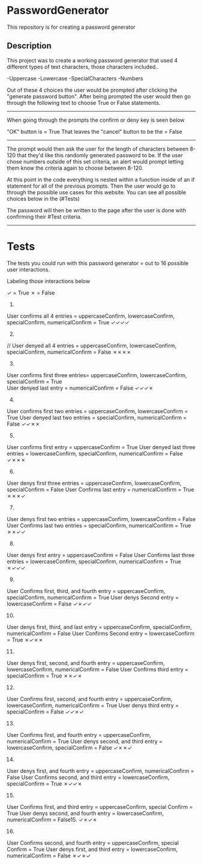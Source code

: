 # PasswordGenerator
This repository is for creating a password generator


## Description 

This project was to create a working password generator that used 4 different types of text characters, those characters included..

-Uppercase
-Lowercase
-SpecialCharacters
-Numbers

Out of these 4 choices the user would be prompted after clicking the "generate password button".
After being prompted the user would then go through the following text to choose True or False statements.

---------

When going through the prompts the confirm or deny key is seen below

"OK" button is = True
That leaves the "cancel" button to be the = False

---------

The prompt would then ask the user for the length of characters between 8-120 that they'd like this randomly generated password to be.  If the user chose numbers outside of this set criteria, an alert would prompt letting them know the criteria again to choose between 8-120.  

At this point in the code everything is nested within a function inside of an if statement for all of the previous prompts.  Then the user would go to through the possible use cases for this website. You can see all possible choices below in the (#Tests)

The password will then be written to the page after the user is done with confirming their #Test criteria.

-------

# Tests

The tests you could run with this password generator = out to 16 possible user interactions.

Labeling those interactions below

✓ = True
✗ = False

01.
User confirms all 4 entries = uppercaseConfirm, lowercaseConfirm, specialConfirm, numericalConfirm = True
✓✓✓✓

02.
// User denyed all 4 entries = uppercaseConfirm, lowercaseConfirm, specialConfirm, numericalConfirm = False
✗✗✗✗

03.
User confirms first three entries= uppercaseConfirm, lowercaseConfirm, specialConfirm = True  
User denyed last entry = numericalConfirm = False
✓✓✓✗

04.
User confirms first two entries = uppercaseConfirm, lowercaseConfirm = True
User denyed last two entries = specialConfirm, numericalConfirm = False 
✓✓✗✗

05.
User confirms first entry = uppercaseConfirm = True
User denyed last three entries = lowercaseConfirm, specialConfirm, numericalConfirm = False
✓✗✗✗

06.
User denys first three entries = uppercaseConfirm, lowercaseConfirm, specialConfirm = False
User Confirms last entry = numericalConfirm = True
✗✗✗✓

07.
User denys first two entries = uppercaseConfirm, lowercaseConfirm = False
User Confirms last two entries = specialConfirm, numericalConfirm = True
✗✗✓✓

08.
User denys first entry = uppercaseConfirm = False
User Confirms last three entries = lowercaseConfirm, specialConfirm, numericalConfirm = True
✗✓✓✓

09.
User Confirms first, third, and fourth entry = uppercaseConfirm, specialConfirm, numericalConfirm = True
User denys Second entry = lowercaseConfirm = False
✓✗✓✓

10.
User denys first, third, and last entry = uppercaseConfirm, specialConfirm, numericalConfirm = False
User Confirms Second entry = lowercaseConfirm = True
✗✓✗✗

11.
User denys first, second, and fourth entry = uppercaseConfirm, lowercaseConfirm, numericalConfirm = False
User Confirms third entry = specialConfirm = True
✗✗✓✗

12.
User Confirms first, second, and fourth entry = uppercaseConfirm, lowercaseConfirm, numericalConfirm = True
User denys third entry = specialConfirm = False
✓✓✗✓

13.
User Confirms first, and fourth entry = uppercaseConfirm, numericalConfirm = True
User denys second, and third entry = lowercaseConfirm, specialConfirm = False
✓✗✗✓

14.
User denys first, and fourth entry = uppercaseConfirm, numericalConfirm = False
User Confirms second, and third entry = lowercaseConfirm, specialConfirm = True
✗✓✓✗

15.
 User Confirms first, and third entry = uppercaseConfirm, special Confirm = True
 User denys second, and fourth entry = lowercaseConfirm, numericalConfirm = False15.
✓✗✓✗

16.
 User Confirms second, and fourth entry = uppercaseConfirm, special Confirm = True
 User denys first, and third entry = lowercaseConfirm, numericalConfirm = False
✗✓✗✓
